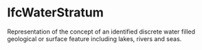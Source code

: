 # IfcWaterStratum

Representation of the concept of an identified discrete water filled geological or surface feature including lakes, rivers and seas.

